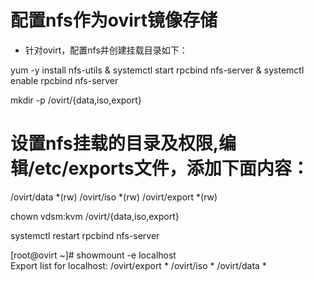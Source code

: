 # 配置nfs作为ovirt镜像存储

- 针对ovirt，配置nfs并创建挂载目录如下：

yum -y install nfs-utils & systemctl start rpcbind nfs-server & systemctl enable rpcbind nfs-server

mkdir -p /ovirt/{data,iso,export}

# 设置nfs挂载的目录及权限,编辑/etc/exports文件，添加下面内容：

/ovirt/data      *(rw)
/ovirt/iso      *(rw)
/ovirt/export    *(rw)

chown vdsm:kvm /ovirt/{data,iso,export}

systemctl restart rpcbind nfs-server 

[root@ovirt ~]# showmount -e localhost               
Export list for localhost:
/ovirt/export *
/ovirt/iso    *
/ovirt/data   *